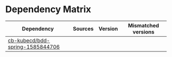 # Dependency Matrix

Dependency | Sources | Version | Mismatched versions
---------- | ------- | ------- | -------------------
[cb-kubecd/bdd-spring-1585844706](https://github.com/cb-kubecd/bdd-spring-1585844706.git) |  | []() | 
